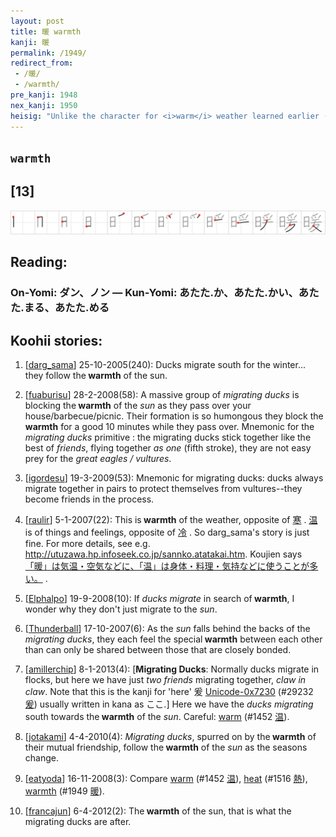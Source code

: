```yaml
---
layout: post
title: 暖 warmth
kanji: 暖
permalink: /1949/
redirect_from:
 - /暖/
 - /warmth/
pre_kanji: 1948
nex_kanji: 1950
heisig: "Unlike the character for <i>warm</i> weather learned earlier (Frame 1560), this kanji and its key word can also refer to the <b>warmth</b> of human congeniality. Its elements are: <i>sun</i> . . . <i>migrating ducks</i>."
---
```


## `warmth`

## [13]

<div class="stroke"><img src="../images/E69A96.png" /></div>

## Reading:

### On-Yomi: ダン、ノン &mdash; Kun-Yomi: あたた.か、あたた.かい、あたた.まる、あたた.める

## Koohii stories:

1) [<a href="http://kanji.koohii.com/profile/darg_sama">darg_sama</a>] 25-10-2005(240): Ducks migrate south for the winter... they follow the<strong> warmth</strong> of the sun. 

2) [<a href="http://kanji.koohii.com/profile/fuaburisu">fuaburisu</a>] 28-2-2008(58): A massive group of <em>migrating ducks</em> is blocking the<strong> warmth</strong> of the <em>sun</em> as they pass over your house/barbecue/picnic. Their formation is so humongous they block the<strong> warmth</strong> for a good 10 minutes while they pass over. Mnemonic for the <em>migrating ducks</em> primitive : the migrating ducks stick together like the best of <em>friends</em>, flying together <em>as one</em> (fifth stroke), they are not easy prey for the <em>great eagles / vultures</em>. 

3) [<a href="http://kanji.koohii.com/profile/igordesu">igordesu</a>] 19-3-2009(53): Mnemonic for migrating ducks: ducks always migrate together in pairs to protect themselves from vultures--they become friends in the process. 

4) [<a href="http://kanji.koohii.com/profile/raulir">raulir</a>] 5-1-2007(22): This is<strong> warmth</strong> of the weather, opposite of   <a href="http://jisho.org/kanji/details/寒">寒</a>  .   <a href="http://jisho.org/kanji/details/温">温</a>   is of things and feelings, opposite of   <a href="http://jisho.org/kanji/details/冷">冷</a>  . So darg_sama&#039;s story is just fine. For more details, see e.g. <a href="http://utuzawa.hp.infoseek.co.jp/sannko.atatakai.htm">http://utuzawa.hp.infoseek.co.jp/sannko.atatakai.htm</a>. Koujien says   <a href="http://jisho.org/kanji/details/「暖」は気温・空気などに、「温」は身体・料理・気持などに使うことが多い。">「暖」は気温・空気などに、「温」は身体・料理・気持などに使うことが多い。</a>  . 

5) [<a href="http://kanji.koohii.com/profile/Elphalpo">Elphalpo</a>] 19-9-2008(10): If <em>ducks migrate</em> in search of<strong> warmth</strong>, I wonder why they don&#039;t just migrate to the <em>sun</em>. 

6) [<a href="http://kanji.koohii.com/profile/Thunderball">Thunderball</a>] 17-10-2007(6): As the<em> sun</em> falls behind the backs of the <em>migrating ducks</em>, they each feel the special<strong> warmth</strong> between each other than can only be shared between those that are closely bonded. 

7) [<a href="http://kanji.koohii.com/profile/amillerchip">amillerchip</a>] 8-1-2013(4): [<strong>Migrating Ducks</strong>: Normally ducks migrate in flocks, but here we have just <em>two friends</em> migrating together, <em>claw in claw</em>. Note that this is the kanji for &#039;here&#039; 爰 <a href="../29232">Unicode-0x7230</a> <span class="index">(#29232 <a href="http://jisho.org/kanji/details/爰">爰</a>)</span> usually written in kana as ここ.] Here we have the <em>ducks migrating</em> south towards the<strong> warmth</strong> of the <em>sun</em>. Careful: <a href="../1452">warm</a> <span class="index">(#1452 <a href="http://jisho.org/kanji/details/温">温</a>)</span>. 

8) [<a href="http://kanji.koohii.com/profile/jotakami">jotakami</a>] 4-4-2010(4): <em>Migrating ducks</em>, spurred on by the<strong> warmth</strong> of their mutual friendship, follow the<strong> warmth</strong> of the <em>sun</em> as the seasons change. 

9) [<a href="http://kanji.koohii.com/profile/eatyoda">eatyoda</a>] 16-11-2008(3): Compare <a href="../1452">warm</a> <span class="index">(#1452 <a href="http://jisho.org/kanji/details/温">温</a>)</span>, <a href="../1516">heat</a> <span class="index">(#1516 <a href="http://jisho.org/kanji/details/熱">熱</a>)</span>, <a href="../1949">warmth</a> <span class="index">(#1949 <a href="http://jisho.org/kanji/details/暖">暖</a>)</span>. 

10) [<a href="http://kanji.koohii.com/profile/francajun">francajun</a>] 6-4-2012(2): The<strong> warmth</strong> of the sun, that is what the migrating ducks are after. 
